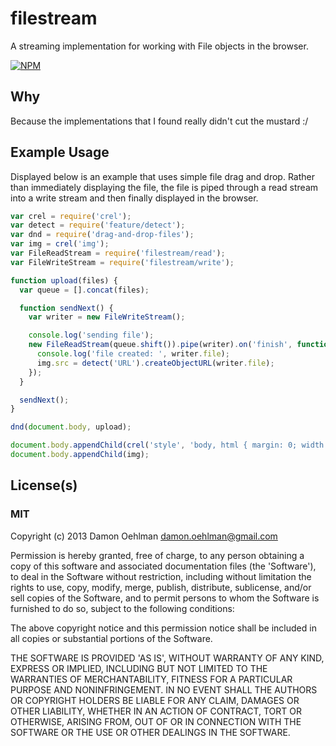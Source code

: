 # filestream

A streaming implementation for working with File objects in the browser.


[![NPM](https://nodei.co/npm/filestream.png)](https://nodei.co/npm/filestream/)


## Why

Because the implementations that I found really didn't cut the mustard :/

## Example Usage

Displayed below is an example that uses simple file drag and drop.  Rather
than immediately displaying the file, the file is piped through a read
stream into a write stream and then finally displayed in the browser.

```js
var crel = require('crel');
var detect = require('feature/detect');
var dnd = require('drag-and-drop-files');
var img = crel('img');
var FileReadStream = require('filestream/read');
var FileWriteStream = require('filestream/write');

function upload(files) {
  var queue = [].concat(files);

  function sendNext() {
    var writer = new FileWriteStream();

    console.log('sending file');
    new FileReadStream(queue.shift()).pipe(writer).on('finish', function() {
      console.log('file created: ', writer.file);
      img.src = detect('URL').createObjectURL(writer.file);
    });
  }

  sendNext();
}

dnd(document.body, upload);

document.body.appendChild(crel('style', 'body, html { margin: 0; width: 100%; height: 100% }'));
document.body.appendChild(img);
```

## License(s)

### MIT

Copyright (c) 2013 Damon Oehlman <damon.oehlman@gmail.com>

Permission is hereby granted, free of charge, to any person obtaining
a copy of this software and associated documentation files (the
'Software'), to deal in the Software without restriction, including
without limitation the rights to use, copy, modify, merge, publish,
distribute, sublicense, and/or sell copies of the Software, and to
permit persons to whom the Software is furnished to do so, subject to
the following conditions:

The above copyright notice and this permission notice shall be
included in all copies or substantial portions of the Software.

THE SOFTWARE IS PROVIDED 'AS IS', WITHOUT WARRANTY OF ANY KIND,
EXPRESS OR IMPLIED, INCLUDING BUT NOT LIMITED TO THE WARRANTIES OF
MERCHANTABILITY, FITNESS FOR A PARTICULAR PURPOSE AND NONINFRINGEMENT.
IN NO EVENT SHALL THE AUTHORS OR COPYRIGHT HOLDERS BE LIABLE FOR ANY
CLAIM, DAMAGES OR OTHER LIABILITY, WHETHER IN AN ACTION OF CONTRACT,
TORT OR OTHERWISE, ARISING FROM, OUT OF OR IN CONNECTION WITH THE
SOFTWARE OR THE USE OR OTHER DEALINGS IN THE SOFTWARE.
